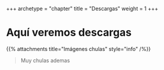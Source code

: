 +++
archetype = "chapter"
title = "Descargas"
weight = 1
+++

# Aquí veremos descargas

{{% attachments title="Imágenes chulas" style="info" /%}}



> Muy chulas ademas
